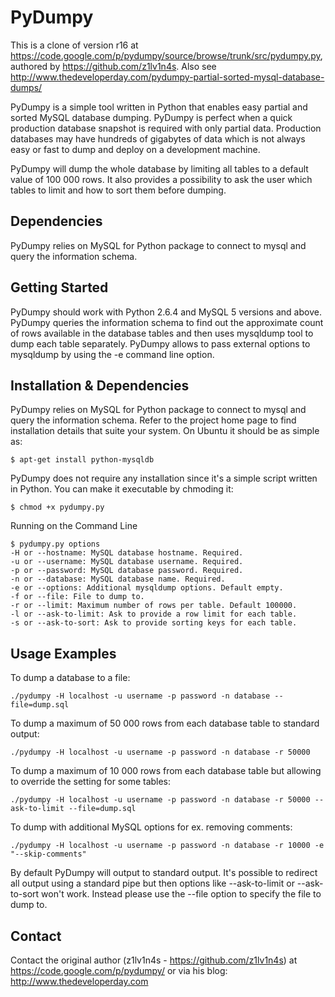 PyDumpy
=======

This is a clone of version r16 at https://code.google.com/p/pydumpy/source/browse/trunk/src/pydumpy.py, authored by https://github.com/z1lv1n4s. Also see http://www.thedeveloperday.com/pydumpy-partial-sorted-mysql-database-dumps/

PyDumpy is a simple tool written in Python that enables easy partial and sorted MySQL database dumping. PyDumpy is perfect when a quick production database snapshot is required with only partial data. Production databases may have hundreds of gigabytes of data which is not always easy or fast to dump and deploy on a development machine.

PyDumpy will dump the whole database by limiting all tables to a default value of 100 000 rows. It also provides a possibility to ask the user which tables to limit and how to sort them before dumping.

Dependencies
------------

PyDumpy relies on MySQL for Python package to connect to mysql and query the information schema.

Getting Started
---------------

PyDumpy should work with Python 2.6.4 and MySQL 5 versions and above. PyDumpy queries the information schema to find out the approximate count of rows available in the database tables and then uses mysqldump tool to dump each table separately. PyDumpy allows to pass external options to mysqldump by using the -e command line option.

Installation & Dependencies
---------------------------

PyDumpy relies on MySQL for Python package to connect to mysql and query the information schema. Refer to the project home page to find installation details that suite your system. On Ubuntu it should be as simple as:

    $ apt-get install python-mysqldb

PyDumpy does not require any installation since it's a simple script written in Python. You can make it executable by chmoding it:

    $ chmod +x pydumpy.py

Running on the Command Line

    $ pydumpy.py options
    -H or --hostname: MySQL database hostname. Required.
    -u or --username: MySQL database username. Required.
    -p or --password: MySQL database password. Required.
    -n or --database: MySQL database name. Required.
    -e or --options: Additional mysqldump options. Default empty.
    -f or --file: File to dump to.
    -r or --limit: Maximum number of rows per table. Default 100000.
    -l or --ask-to-limit: Ask to provide a row limit for each table.
    -s or --ask-to-sort: Ask to provide sorting keys for each table.

Usage Examples
--------------

To dump a database to a file:

    ./pydumpy -H localhost -u username -p password -n database --file=dump.sql

To dump a maximum of 50 000 rows from each database table to standard output:

    ./pydumpy -H localhost -u username -p password -n database -r 50000

To dump a maximum of 10 000 rows from each database table but allowing to override the setting for some tables:

    ./pydumpy -H localhost -u username -p password -n database -r 50000 --ask-to-limit --file=dump.sql

To dump with additional MySQL options for ex. removing comments:

    ./pydumpy -H localhost -u username -p password -n database -r 10000 -e "--skip-comments"

By default PyDumpy will output to standard output. It's possible to redirect all output using a standard pipe but then options like --ask-to-limit or --ask-to-sort won't work. Instead please use the --file option to specify the file to dump to.

Contact
-------

Contact the original author (z1lv1n4s - https://github.com/z1lv1n4s) at https://code.google.com/p/pydumpy/ or via his blog: http://www.thedeveloperday.com

